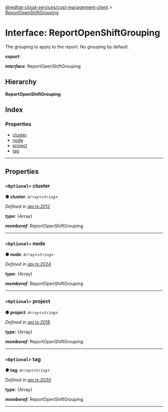 [@redhat-cloud-services/cost-management-client](../README.md) > [ReportOpenShiftGrouping](../interfaces/reportopenshiftgrouping.md)

# Interface: ReportOpenShiftGrouping

The grouping to apply to the report. No grouping by default.

*__export__*: 

*__interface__*: ReportOpenShiftGrouping

## Hierarchy

**ReportOpenShiftGrouping**

## Index

### Properties

* [cluster](reportopenshiftgrouping.md#cluster)
* [node](reportopenshiftgrouping.md#node)
* [project](reportopenshiftgrouping.md#project)
* [tag](reportopenshiftgrouping.md#tag)

---

## Properties

<a id="cluster"></a>

### `<Optional>` cluster

**● cluster**: *`Array`<`string`>*

*Defined in [api.ts:2012](https://github.com/RedHatInsights/javascript-clients/blob/master/packages/cost-management/api.ts#L2012)*

*__type__*: {Array}

*__memberof__*: ReportOpenShiftGrouping

___
<a id="node"></a>

### `<Optional>` node

**● node**: *`Array`<`string`>*

*Defined in [api.ts:2024](https://github.com/RedHatInsights/javascript-clients/blob/master/packages/cost-management/api.ts#L2024)*

*__type__*: {Array}

*__memberof__*: ReportOpenShiftGrouping

___
<a id="project"></a>

### `<Optional>` project

**● project**: *`Array`<`string`>*

*Defined in [api.ts:2018](https://github.com/RedHatInsights/javascript-clients/blob/master/packages/cost-management/api.ts#L2018)*

*__type__*: {Array}

*__memberof__*: ReportOpenShiftGrouping

___
<a id="tag"></a>

### `<Optional>` tag

**● tag**: *`Array`<`string`>*

*Defined in [api.ts:2030](https://github.com/RedHatInsights/javascript-clients/blob/master/packages/cost-management/api.ts#L2030)*

*__type__*: {Array}

*__memberof__*: ReportOpenShiftGrouping

___

